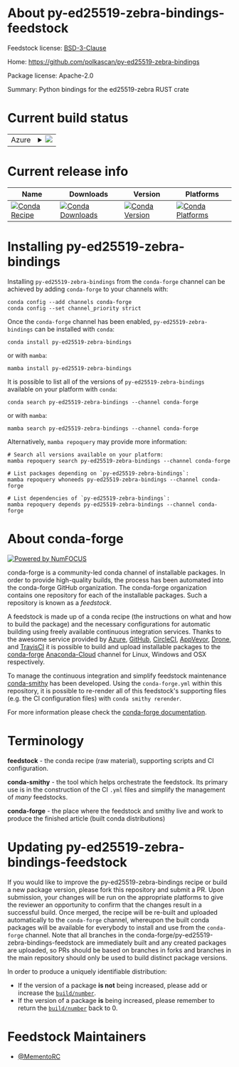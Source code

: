 About py-ed25519-zebra-bindings-feedstock
=========================================

Feedstock license: [BSD-3-Clause](https://github.com/conda-forge/py-ed25519-zebra-bindings-feedstock/blob/main/LICENSE.txt)

Home: https://github.com/polkascan/py-ed25519-zebra-bindings

Package license: Apache-2.0

Summary: Python bindings for the ed25519-zebra RUST crate

Current build status
====================


<table>
    
  <tr>
    <td>Azure</td>
    <td>
      <details>
        <summary>
          <a href="https://dev.azure.com/conda-forge/feedstock-builds/_build/latest?definitionId=20656&branchName=main">
            <img src="https://dev.azure.com/conda-forge/feedstock-builds/_apis/build/status/py-ed25519-zebra-bindings-feedstock?branchName=main">
          </a>
        </summary>
        <table>
          <thead><tr><th>Variant</th><th>Status</th></tr></thead>
          <tbody><tr>
              <td>linux_64_python3.10.____cpython</td>
              <td>
                <a href="https://dev.azure.com/conda-forge/feedstock-builds/_build/latest?definitionId=20656&branchName=main">
                  <img src="https://dev.azure.com/conda-forge/feedstock-builds/_apis/build/status/py-ed25519-zebra-bindings-feedstock?branchName=main&jobName=linux&configuration=linux%20linux_64_python3.10.____cpython" alt="variant">
                </a>
              </td>
            </tr><tr>
              <td>linux_64_python3.11.____cpython</td>
              <td>
                <a href="https://dev.azure.com/conda-forge/feedstock-builds/_build/latest?definitionId=20656&branchName=main">
                  <img src="https://dev.azure.com/conda-forge/feedstock-builds/_apis/build/status/py-ed25519-zebra-bindings-feedstock?branchName=main&jobName=linux&configuration=linux%20linux_64_python3.11.____cpython" alt="variant">
                </a>
              </td>
            </tr><tr>
              <td>linux_64_python3.8.____cpython</td>
              <td>
                <a href="https://dev.azure.com/conda-forge/feedstock-builds/_build/latest?definitionId=20656&branchName=main">
                  <img src="https://dev.azure.com/conda-forge/feedstock-builds/_apis/build/status/py-ed25519-zebra-bindings-feedstock?branchName=main&jobName=linux&configuration=linux%20linux_64_python3.8.____cpython" alt="variant">
                </a>
              </td>
            </tr><tr>
              <td>linux_64_python3.9.____cpython</td>
              <td>
                <a href="https://dev.azure.com/conda-forge/feedstock-builds/_build/latest?definitionId=20656&branchName=main">
                  <img src="https://dev.azure.com/conda-forge/feedstock-builds/_apis/build/status/py-ed25519-zebra-bindings-feedstock?branchName=main&jobName=linux&configuration=linux%20linux_64_python3.9.____cpython" alt="variant">
                </a>
              </td>
            </tr><tr>
              <td>osx_64_python3.10.____cpython</td>
              <td>
                <a href="https://dev.azure.com/conda-forge/feedstock-builds/_build/latest?definitionId=20656&branchName=main">
                  <img src="https://dev.azure.com/conda-forge/feedstock-builds/_apis/build/status/py-ed25519-zebra-bindings-feedstock?branchName=main&jobName=osx&configuration=osx%20osx_64_python3.10.____cpython" alt="variant">
                </a>
              </td>
            </tr><tr>
              <td>osx_64_python3.11.____cpython</td>
              <td>
                <a href="https://dev.azure.com/conda-forge/feedstock-builds/_build/latest?definitionId=20656&branchName=main">
                  <img src="https://dev.azure.com/conda-forge/feedstock-builds/_apis/build/status/py-ed25519-zebra-bindings-feedstock?branchName=main&jobName=osx&configuration=osx%20osx_64_python3.11.____cpython" alt="variant">
                </a>
              </td>
            </tr><tr>
              <td>osx_64_python3.8.____cpython</td>
              <td>
                <a href="https://dev.azure.com/conda-forge/feedstock-builds/_build/latest?definitionId=20656&branchName=main">
                  <img src="https://dev.azure.com/conda-forge/feedstock-builds/_apis/build/status/py-ed25519-zebra-bindings-feedstock?branchName=main&jobName=osx&configuration=osx%20osx_64_python3.8.____cpython" alt="variant">
                </a>
              </td>
            </tr><tr>
              <td>osx_64_python3.9.____cpython</td>
              <td>
                <a href="https://dev.azure.com/conda-forge/feedstock-builds/_build/latest?definitionId=20656&branchName=main">
                  <img src="https://dev.azure.com/conda-forge/feedstock-builds/_apis/build/status/py-ed25519-zebra-bindings-feedstock?branchName=main&jobName=osx&configuration=osx%20osx_64_python3.9.____cpython" alt="variant">
                </a>
              </td>
            </tr><tr>
              <td>win_64_python3.10.____cpython</td>
              <td>
                <a href="https://dev.azure.com/conda-forge/feedstock-builds/_build/latest?definitionId=20656&branchName=main">
                  <img src="https://dev.azure.com/conda-forge/feedstock-builds/_apis/build/status/py-ed25519-zebra-bindings-feedstock?branchName=main&jobName=win&configuration=win%20win_64_python3.10.____cpython" alt="variant">
                </a>
              </td>
            </tr><tr>
              <td>win_64_python3.11.____cpython</td>
              <td>
                <a href="https://dev.azure.com/conda-forge/feedstock-builds/_build/latest?definitionId=20656&branchName=main">
                  <img src="https://dev.azure.com/conda-forge/feedstock-builds/_apis/build/status/py-ed25519-zebra-bindings-feedstock?branchName=main&jobName=win&configuration=win%20win_64_python3.11.____cpython" alt="variant">
                </a>
              </td>
            </tr><tr>
              <td>win_64_python3.8.____cpython</td>
              <td>
                <a href="https://dev.azure.com/conda-forge/feedstock-builds/_build/latest?definitionId=20656&branchName=main">
                  <img src="https://dev.azure.com/conda-forge/feedstock-builds/_apis/build/status/py-ed25519-zebra-bindings-feedstock?branchName=main&jobName=win&configuration=win%20win_64_python3.8.____cpython" alt="variant">
                </a>
              </td>
            </tr><tr>
              <td>win_64_python3.9.____cpython</td>
              <td>
                <a href="https://dev.azure.com/conda-forge/feedstock-builds/_build/latest?definitionId=20656&branchName=main">
                  <img src="https://dev.azure.com/conda-forge/feedstock-builds/_apis/build/status/py-ed25519-zebra-bindings-feedstock?branchName=main&jobName=win&configuration=win%20win_64_python3.9.____cpython" alt="variant">
                </a>
              </td>
            </tr>
          </tbody>
        </table>
      </details>
    </td>
  </tr>
</table>

Current release info
====================

| Name | Downloads | Version | Platforms |
| --- | --- | --- | --- |
| [![Conda Recipe](https://img.shields.io/badge/recipe-py--ed25519--zebra--bindings-green.svg)](https://anaconda.org/conda-forge/py-ed25519-zebra-bindings) | [![Conda Downloads](https://img.shields.io/conda/dn/conda-forge/py-ed25519-zebra-bindings.svg)](https://anaconda.org/conda-forge/py-ed25519-zebra-bindings) | [![Conda Version](https://img.shields.io/conda/vn/conda-forge/py-ed25519-zebra-bindings.svg)](https://anaconda.org/conda-forge/py-ed25519-zebra-bindings) | [![Conda Platforms](https://img.shields.io/conda/pn/conda-forge/py-ed25519-zebra-bindings.svg)](https://anaconda.org/conda-forge/py-ed25519-zebra-bindings) |

Installing py-ed25519-zebra-bindings
====================================

Installing `py-ed25519-zebra-bindings` from the `conda-forge` channel can be achieved by adding `conda-forge` to your channels with:

```
conda config --add channels conda-forge
conda config --set channel_priority strict
```

Once the `conda-forge` channel has been enabled, `py-ed25519-zebra-bindings` can be installed with `conda`:

```
conda install py-ed25519-zebra-bindings
```

or with `mamba`:

```
mamba install py-ed25519-zebra-bindings
```

It is possible to list all of the versions of `py-ed25519-zebra-bindings` available on your platform with `conda`:

```
conda search py-ed25519-zebra-bindings --channel conda-forge
```

or with `mamba`:

```
mamba search py-ed25519-zebra-bindings --channel conda-forge
```

Alternatively, `mamba repoquery` may provide more information:

```
# Search all versions available on your platform:
mamba repoquery search py-ed25519-zebra-bindings --channel conda-forge

# List packages depending on `py-ed25519-zebra-bindings`:
mamba repoquery whoneeds py-ed25519-zebra-bindings --channel conda-forge

# List dependencies of `py-ed25519-zebra-bindings`:
mamba repoquery depends py-ed25519-zebra-bindings --channel conda-forge
```


About conda-forge
=================

[![Powered by
NumFOCUS](https://img.shields.io/badge/powered%20by-NumFOCUS-orange.svg?style=flat&colorA=E1523D&colorB=007D8A)](https://numfocus.org)

conda-forge is a community-led conda channel of installable packages.
In order to provide high-quality builds, the process has been automated into the
conda-forge GitHub organization. The conda-forge organization contains one repository
for each of the installable packages. Such a repository is known as a *feedstock*.

A feedstock is made up of a conda recipe (the instructions on what and how to build
the package) and the necessary configurations for automatic building using freely
available continuous integration services. Thanks to the awesome service provided by
[Azure](https://azure.microsoft.com/en-us/services/devops/), [GitHub](https://github.com/),
[CircleCI](https://circleci.com/), [AppVeyor](https://www.appveyor.com/),
[Drone](https://cloud.drone.io/welcome), and [TravisCI](https://travis-ci.com/)
it is possible to build and upload installable packages to the
[conda-forge](https://anaconda.org/conda-forge) [Anaconda-Cloud](https://anaconda.org/)
channel for Linux, Windows and OSX respectively.

To manage the continuous integration and simplify feedstock maintenance
[conda-smithy](https://github.com/conda-forge/conda-smithy) has been developed.
Using the ``conda-forge.yml`` within this repository, it is possible to re-render all of
this feedstock's supporting files (e.g. the CI configuration files) with ``conda smithy rerender``.

For more information please check the [conda-forge documentation](https://conda-forge.org/docs/).

Terminology
===========

**feedstock** - the conda recipe (raw material), supporting scripts and CI configuration.

**conda-smithy** - the tool which helps orchestrate the feedstock.
                   Its primary use is in the construction of the CI ``.yml`` files
                   and simplify the management of *many* feedstocks.

**conda-forge** - the place where the feedstock and smithy live and work to
                  produce the finished article (built conda distributions)


Updating py-ed25519-zebra-bindings-feedstock
============================================

If you would like to improve the py-ed25519-zebra-bindings recipe or build a new
package version, please fork this repository and submit a PR. Upon submission,
your changes will be run on the appropriate platforms to give the reviewer an
opportunity to confirm that the changes result in a successful build. Once
merged, the recipe will be re-built and uploaded automatically to the
`conda-forge` channel, whereupon the built conda packages will be available for
everybody to install and use from the `conda-forge` channel.
Note that all branches in the conda-forge/py-ed25519-zebra-bindings-feedstock are
immediately built and any created packages are uploaded, so PRs should be based
on branches in forks and branches in the main repository should only be used to
build distinct package versions.

In order to produce a uniquely identifiable distribution:
 * If the version of a package **is not** being increased, please add or increase
   the [``build/number``](https://docs.conda.io/projects/conda-build/en/latest/resources/define-metadata.html#build-number-and-string).
 * If the version of a package **is** being increased, please remember to return
   the [``build/number``](https://docs.conda.io/projects/conda-build/en/latest/resources/define-metadata.html#build-number-and-string)
   back to 0.

Feedstock Maintainers
=====================

* [@MementoRC](https://github.com/MementoRC/)


